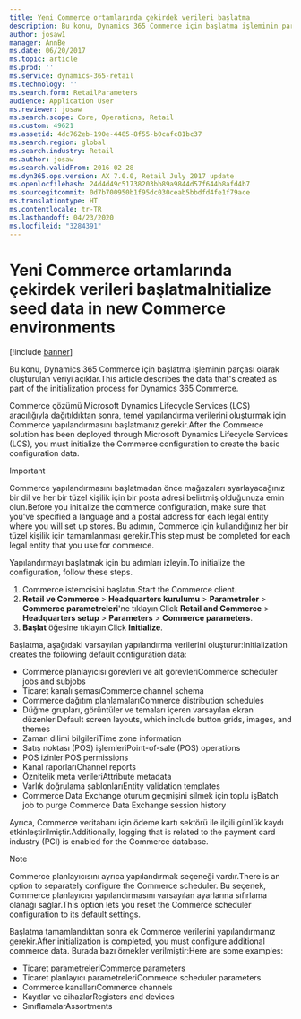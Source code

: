 ```yaml
---
title: Yeni Commerce ortamlarında çekirdek verileri başlatma
description: Bu konu, Dynamics 365 Commerce için başlatma işleminin parçası olarak oluşturulan veriyi açıklar.
author: josaw1
manager: AnnBe
ms.date: 06/20/2017
ms.topic: article
ms.prod: ''
ms.service: dynamics-365-retail
ms.technology: ''
ms.search.form: RetailParameters
audience: Application User
ms.reviewer: josaw
ms.search.scope: Core, Operations, Retail
ms.custom: 49621
ms.assetid: 4dc762eb-190e-4485-8f55-b0cafc81bc37
ms.search.region: global
ms.search.industry: Retail
ms.author: josaw
ms.search.validFrom: 2016-02-28
ms.dyn365.ops.version: AX 7.0.0, Retail July 2017 update
ms.openlocfilehash: 24d4d49c51738203bb89a9844d57f644b8afd4b7
ms.sourcegitcommit: 0d7b700950b1f95dc030ceab5bbdfd4fe1f79ace
ms.translationtype: HT
ms.contentlocale: tr-TR
ms.lasthandoff: 04/23/2020
ms.locfileid: "3284391"
---
```

# <a name="initialize-seed-data-in-new-commerce-environments"></a><span data-ttu-id="558c6-103">Yeni Commerce ortamlarında çekirdek verileri başlatma</span><span class="sxs-lookup"><span data-stu-id="558c6-103">Initialize seed data in new Commerce environments</span></span>

[!include [banner](includes/banner.md)]

<span data-ttu-id="558c6-104">Bu konu, Dynamics 365 Commerce için başlatma işleminin parçası olarak oluşturulan veriyi açıklar.</span><span class="sxs-lookup"><span data-stu-id="558c6-104">This article describes the data that's created as part of the initialization process for Dynamics 365 Commerce.</span></span>

<span data-ttu-id="558c6-105">Commerce çözümü Microsoft Dynamics Lifecycle Services (LCS) aracılığıyla dağıtıldıktan sonra, temel yapılandırma verilerini oluşturmak için Commerce yapılandırmasını başlatmanız gerekir.</span><span class="sxs-lookup"><span data-stu-id="558c6-105">After the Commerce solution has been deployed through Microsoft Dynamics Lifecycle Services (LCS), you must initialize the Commerce configuration to create the basic configuration data.</span></span>

> [!IMPORTANT]
> <span data-ttu-id="558c6-106">Commerce yapılandırmasını başlatmadan önce mağazaları ayarlayacağınız bir dil ve her bir tüzel kişilik için bir posta adresi belirtmiş olduğunuza emin olun.</span><span class="sxs-lookup"><span data-stu-id="558c6-106">Before you initialize the commerce configuration, make sure that you've specified a language and a postal address for each legal entity where you will set up stores.</span></span> <span data-ttu-id="558c6-107">Bu adımın, Commerce için kullandığınız her bir tüzel kişilik için tamamlanması gerekir.</span><span class="sxs-lookup"><span data-stu-id="558c6-107">This step must be completed for each legal entity that you use for commerce.</span></span>

<span data-ttu-id="558c6-108">Yapılandırmayı başlatmak için bu adımları izleyin.</span><span class="sxs-lookup"><span data-stu-id="558c6-108">To initialize the configuration, follow these steps.</span></span>

1. <span data-ttu-id="558c6-109">Commerce istemcisini başlatın.</span><span class="sxs-lookup"><span data-stu-id="558c6-109">Start the Commerce client.</span></span>
2. <span data-ttu-id="558c6-110">**Retail ve Commerce** &gt; **Headquarters kurulumu** &gt; **Parametreler** &gt; **Commerce parametreleri**'ne tıklayın.</span><span class="sxs-lookup"><span data-stu-id="558c6-110">Click **Retail and Commerce** &gt; **Headquarters setup** &gt; **Parameters** &gt; **Commerce parameters**.</span></span>
3. <span data-ttu-id="558c6-111">**Başlat** öğesine tıklayın.</span><span class="sxs-lookup"><span data-stu-id="558c6-111">Click **Initialize**.</span></span>

<span data-ttu-id="558c6-112">Başlatma, aşağıdaki varsayılan yapılandırma verilerini oluşturur:</span><span class="sxs-lookup"><span data-stu-id="558c6-112">Initialization creates the following default configuration data:</span></span>

- <span data-ttu-id="558c6-113">Commerce planlayıcısı görevleri ve alt görevleri</span><span class="sxs-lookup"><span data-stu-id="558c6-113">Commerce scheduler jobs and subjobs</span></span>
- <span data-ttu-id="558c6-114">Ticaret kanalı şeması</span><span class="sxs-lookup"><span data-stu-id="558c6-114">Commerce channel schema</span></span>
- <span data-ttu-id="558c6-115">Commerce dağıtım planlamaları</span><span class="sxs-lookup"><span data-stu-id="558c6-115">Commerce distribution schedules</span></span>
- <span data-ttu-id="558c6-116">Düğme grupları, görüntüler ve temaları içeren varsayılan ekran düzenleri</span><span class="sxs-lookup"><span data-stu-id="558c6-116">Default screen layouts, which include button grids, images, and themes</span></span>
- <span data-ttu-id="558c6-117">Zaman dilimi bilgileri</span><span class="sxs-lookup"><span data-stu-id="558c6-117">Time zone information</span></span>
- <span data-ttu-id="558c6-118">Satış noktası (POS) işlemleri</span><span class="sxs-lookup"><span data-stu-id="558c6-118">Point-of-sale (POS) operations</span></span>
- <span data-ttu-id="558c6-119">POS izinleri</span><span class="sxs-lookup"><span data-stu-id="558c6-119">POS permissions</span></span>
- <span data-ttu-id="558c6-120">Kanal raporları</span><span class="sxs-lookup"><span data-stu-id="558c6-120">Channel reports</span></span>
- <span data-ttu-id="558c6-121">Öznitelik meta verileri</span><span class="sxs-lookup"><span data-stu-id="558c6-121">Attribute metadata</span></span>
- <span data-ttu-id="558c6-122">Varlık doğrulama şablonları</span><span class="sxs-lookup"><span data-stu-id="558c6-122">Entity validation templates</span></span>
- <span data-ttu-id="558c6-123">Commerce Data Exchange oturum geçmişini silmek için toplu iş</span><span class="sxs-lookup"><span data-stu-id="558c6-123">Batch job to purge Commerce Data Exchange session history</span></span>

<span data-ttu-id="558c6-124">Ayrıca, Commerce veritabanı için ödeme kartı sektörü ile ilgili günlük kaydı etkinleştirilmiştir.</span><span class="sxs-lookup"><span data-stu-id="558c6-124">Additionally, logging that is related to the payment card industry (PCI) is enabled for the Commerce database.</span></span>

> [!NOTE]
> <span data-ttu-id="558c6-125">Commerce planlayıcısını ayrıca yapılandırmak seçeneği vardır.</span><span class="sxs-lookup"><span data-stu-id="558c6-125">There is an option to separately configure the Commerce scheduler.</span></span> <span data-ttu-id="558c6-126">Bu seçenek, Commerce planlayıcısı yapılandırmasını varsayılan ayarlarına sıfırlama olanağı sağlar.</span><span class="sxs-lookup"><span data-stu-id="558c6-126">This option lets you reset the Commerce scheduler configuration to its default settings.</span></span>

<span data-ttu-id="558c6-127">Başlatma tamamlandıktan sonra ek Commerce verilerini yapılandırmanız gerekir.</span><span class="sxs-lookup"><span data-stu-id="558c6-127">After initialization is completed, you must configure additional commerce data.</span></span> <span data-ttu-id="558c6-128">Burada bazı örnekler verilmiştir:</span><span class="sxs-lookup"><span data-stu-id="558c6-128">Here are some examples:</span></span>

- <span data-ttu-id="558c6-129">Ticaret parametreleri</span><span class="sxs-lookup"><span data-stu-id="558c6-129">Commerce parameters</span></span>
- <span data-ttu-id="558c6-130">Ticaret planlayıcı parametreleri</span><span class="sxs-lookup"><span data-stu-id="558c6-130">Commerce scheduler parameters</span></span>
- <span data-ttu-id="558c6-131">Commerce kanalları</span><span class="sxs-lookup"><span data-stu-id="558c6-131">Commerce channels</span></span>
- <span data-ttu-id="558c6-132">Kayıtlar ve cihazlar</span><span class="sxs-lookup"><span data-stu-id="558c6-132">Registers and devices</span></span>
- <span data-ttu-id="558c6-133">Sınıflamalar</span><span class="sxs-lookup"><span data-stu-id="558c6-133">Assortments</span></span>
